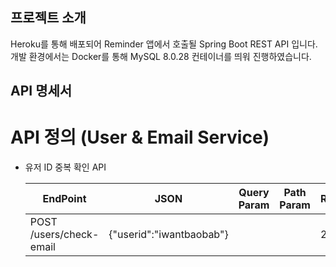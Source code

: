 ## 프로젝트 소개
Heroku를 통해 배포되어 Reminder 앱에서 호출될 Spring Boot REST API 입니다.  
개발 환경에서는 Docker를 통해 MySQL 8.0.28 컨테이너를 띄워 진행하였습니다.   

## API 명세서
# API 정의 (User & Email Service)
- 유저 ID 중복 확인 API

  |EndPoint|JSON|Query Param|Path Param|Response|  
  |---|---|---|---|---|
  |POST /users/check-email|{"userid":"iwantbaobab"}|||200|
